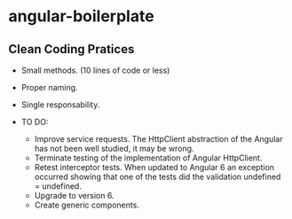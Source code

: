 # angular-boilerplate

## Clean Coding Pratices

* Small methods. (10 lines of code or less)

* Proper naming.

* Single responsability.

* TO DO:
    * Improve service requests. The HttpClient abstraction of the Angular has not been well studied, it may be wrong.
    * Terminate testing of the implementation of Angular HttpClient.
    * Retest interceptor tests. When updated to Angular 6 an exception occurred showing
    that one of the tests did the validation undefined = undefined.
    * Upgrade to version 6.
    * Create generic components.
